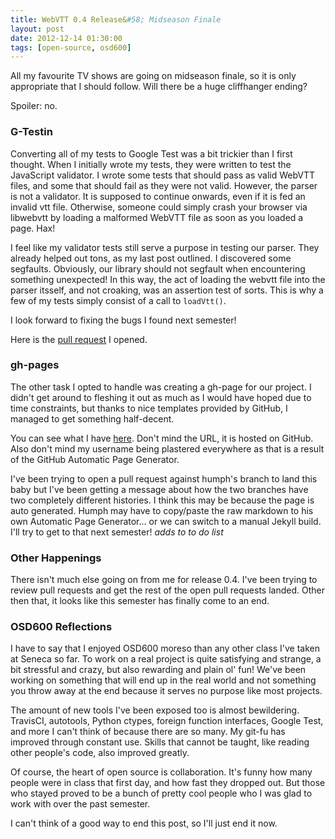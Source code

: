 ```yaml
---
title: WebVTT 0.4 Release&#58; Midseason Finale
layout: post
date: 2012-12-14 01:30:00
tags: [open-source, osd600]
---
```

All my favourite TV shows are going on midseason finale, so it is only
appropriate that I should follow. Will there be a huge cliffhanger ending?

Spoiler: no.

### G-Testin
Converting all of my tests to Google Test was a bit trickier than I first
thought. When I initially wrote my tests, they were written to test the
JavaScript validator. I wrote some tests that should pass as valid WebVTT
files, and some that should fail as they were not valid. However, the parser
is not a validator. It is supposed to continue onwards, even if it is fed
an invalid vtt file. Otherwise, someone could simply crash your browser
via libwebvtt by loading a malformed WebVTT file as soon as you loaded
a page. Hax!

I feel like my validator tests still serve a purpose in testing our parser.
They already helped out tons, as my last post outlined. I discovered some
segfaults. Obviously, our library should not segfault when encountering
something unexpected! In this way, the act of loading the webvtt file
into the parser itsself, and not croaking, was an assertion test of sorts.
This is why a few of my tests simply consist of a call to `loadVtt()`.

I look forward to fixing the bugs I found next semester!

Here is the [pull request](https://github.com/humphd/webvtt/pull/91) I
opened.

### gh-pages
The other task I opted to handle was creating a gh-page for our project.
I didn't get around to fleshing it out as much as I would have hoped due
to time constraints, but thanks to nice templates provided by GitHub,
I managed to get something half-decent.

You can see what I have [here](http://dale.io/webvtt/). Don't mind the URL,
it is hosted on GitHub. Also don't mind my username being plastered everywhere
as that is a result of the GitHub Automatic Page Generator.

I've been trying to open a pull request against humph's branch to land this
baby but I've been getting a message about how the two branches have
two completely different histories. I think this may be because the page is
auto generated. Humph may have to copy/paste the raw markdown to his own
Automatic Page Generator... or we can switch to a manual Jekyll build.
I'll try to get to that next semester! *adds to to do list*

### Other Happenings
There isn't much else going on from me for release 0.4. I've been trying to
review pull requests and get the rest of the open pull requests landed. Other then
that, it looks like this semester has finally come to an end.

### OSD600 Reflections
I have to say that I enjoyed OSD600 moreso than any other class I've taken at
Seneca so far. To work on a real project is quite satisfying and strange, a bit
stressful and crazy, but also rewarding and plain ol' fun! We've been working on
something that will end up in the real world and not something you throw away
at the end because it serves no purpose like most projects.

The amount of new tools I've been exposed too is almost bewildering. TravisCI,
autotools, Python ctypes, foreign function interfaces, Google Test, and more
I can't think of because there are so many. My git-fu has improved through
constant use. Skills that cannot be taught, like reading other people's code,
also improved greatly.

Of course, the heart of open source is collaboration. It's funny how many people
were in class that first day, and how fast they dropped out. But those who stayed
proved to be a bunch of pretty cool people who I was glad to work with over the
past semester.

I can't think of a good way to end this post, so I'll just end it now.
